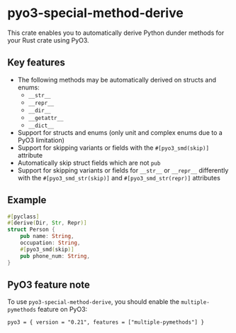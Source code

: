 # pyo3-special-method-derive

This crate enables you to automatically derive Python dunder methods for your Rust crate using PyO3.

## Key features
- The following methods may be automatically derived on structs and enums:
    - `__str__`
    - `__repr__`
    - `__dir__`
    - `__getattr__`
    - `__dict__`
- Support for structs and enums (only unit and complex enums due to a PyO3 limitation)
- Support for skipping variants or fields with the `#[pyo3_smd(skip)]` attribute
- Automatically skip struct fields which are not `pub`
- Support for skipping variants or fields for `__str__` or `__repr__` differently with the `#[pyo3_smd_str(skip)]` and `#[pyo3_smd_str(repr)]` attributes

## Example
```rust
#[pyclass]
#[derive(Dir, Str, Repr)]
struct Person {
    pub name: String,
    occupation: String,
    #[pyo3_smd(skip)]
    pub phone_num: String,
}
```

## PyO3 feature note
To use `pyo3-special-method-derive`, you should enable the `multiple-pymethods` feature on PyO3:
```
pyo3 = { version = "0.21", features = ["multiple-pymethods"] }
```